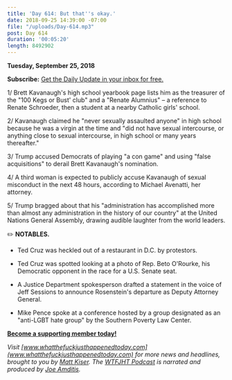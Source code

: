 ```yaml
---
title: 'Day 614: But that''s okay.'
date: 2018-09-25 14:39:00 -07:00
file: "/uploads/Day-614.mp3"
post: Day 614
duration: '00:05:20'
length: 8492902
---
```


**Tuesday, September 25, 2018**

**Subscribe:** [Get the Daily Update in your inbox for free. ](https://whatthefuckjusthappenedtoday.com/subscribe/)

1/ Brett Kavanaugh's high school yearbook page lists him as the treasurer of the "100 Kegs or Bust' club" and a "Renate Alumnius" – a reference to Renate Schroeder, then a student at a nearby Catholic girls' school.

2/ Kavanaugh claimed he "never sexually assaulted anyone" in high school because he was a virgin at the time and "did not have sexual intercourse, or anything close to sexual intercourse, in high school or many years thereafter."

3/ Trump accused Democrats of playing "a con game" and using "false acquisitions" to derail Brett Kavanaugh's nomination.

4/ A third woman is expected to publicly accuse Kavanaugh of sexual misconduct in the next 48 hours, according to Michael Avenatti, her attorney.

5/ Trump bragged about that his "administration has accomplished more than almost any administration in the history of our country" at the United Nations General Assembly, drawing audible laughter from the world leaders.

✏️ **NOTABLES.**

* Ted Cruz was heckled out of a restaurant in D.C. by protestors.

* Ted Cruz was spotted looking at a photo of Rep. Beto O'Rourke, his Democratic opponent in the race for a U.S. Senate seat.

* A Justice Department spokesperson drafted a statement in the voice of Jeff Sessions to announce Rosenstein's departure as Deputy Attorney General.

* Mike Pence spoke at a conference hosted by a group designated as an "anti-LGBT hate group" by the Southern Poverty Law Center.

**[Become a supporting member today!](https://whatthefuckjusthappenedtoday.com/membership/?utm_source=2017\+Donors&utm_campaign=8dccd905d9-&utm_medium=email&utm_term=0_3bd36f654c-8dccd905d9-169730397)**

*Visit [www.whatthefuckjusthappenedtoday.com](www.whatthefuckjusthappenedtoday.com) for more news and headlines, brought to you by [Matt Kiser](https://twitter.com/Matt_Kiser). The [WTFJHT Podcast](https://whatthefuckjusthappenedtoday.com/podcasts/) is narrated and produced by [Joe Amditis](https://twitter.com/jsamditis).*
